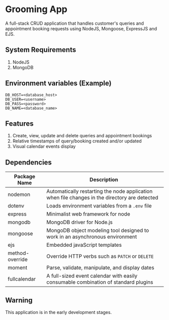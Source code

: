 # Grooming App
A full-stack CRUD application that handles customer's queries and appointment booking requests using NodeJS, Mongoose, ExpressJS and EJS.

## System Requirements
1. NodeJS
1. MongoDB

## Environment variables (Example)
```
DB_HOST=<database_host>
DB_USER=<username>
DB_PASS=<password>
DB_NAME=<database_name>
```


## Features
1. Create, view, update and delete queries and appointment bookings
1. Relative timestamps of query/booking created and/or updated
1. Visual calendar events display

## Dependencies
Package Name | Description
--- | ---
nodemon | Automatically restarting the node application when file changes in the directory are detected
dotenv | Loads environment variables from a `.env` file
express | Minimalist web framework for node
mongodb | MongoDB driver for Node.js
mongoose | MongoDB object modeling tool designed to work in an asynchronous environment
ejs | Embedded javaScript templates
method-override | Override HTTP verbs such as `PATCH` or `DELETE`
moment | Parse, validate, manipulate, and display dates
fullcalendar | A full-sized event calendar with easily consumable combination of standard plugins


## Warning
This application is in the early development stages.
